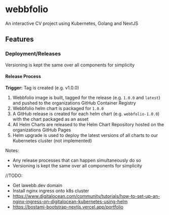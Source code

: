 # webbfolio
An interactive CV project using Kubernetes, Golang and NextJS

## Features

### Deployment/Releases

Versioning is kept the same over all components for simplicity

#### Release Process

**Trigger:** Tag is created (e.g. v1.0.0)
1. Webbfolio image is built, tagged for the release (e.g. `1.0.0` and `latest`) and pushed to the organizations GitHub Container Registry
2. Webbfolio helm chart is packaged for `1.0.0`
3. A GitHub release is created for each helm chart (e.g. `webbfolio-1.0.0`) with the chart packaged as an asset
4. All Helm Charts are released to the Helm Chart Repository hosted on the organizations GitHub Pages
5. Helm upgrade is used to deploy the latest versions of all charts to our Kubernetes cluster (not implemented)

Notes:
* Any release processes that can happen simultaneously do so
* Versioning is kept the same over all components for simplicity



//TODO:
- Get lawebb.dev domain
- Install nginx ingress onto k8s cluster
- https://www.digitalocean.com/community/tutorials/how-to-set-up-an-nginx-ingress-on-digitalocean-kubernetes-using-helm
- https://bostami-bootstrap-nextjs.vercel.app/portfolio
